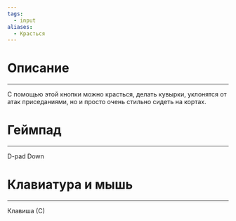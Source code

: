```yaml
---
tags:
  - input
aliases:
  - Красться
---
```

# Описание
___
С помощью этой кнопки можно красться, делать кувырки, уклонятся от атак приседаниями, но и просто очень стильно сидеть на кортах.
# Геймпад
___
D-pad Down
# Клавиатура и мышь
___
Клавиша (С)